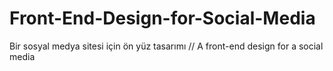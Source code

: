 # Front-End-Design-for-Social-Media
Bir sosyal medya sitesi için ön yüz tasarımı // A front-end design for a social media
